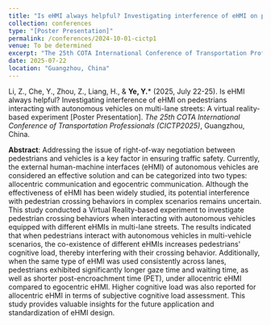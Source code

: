 ```yaml
---
title: "Is eHMI always helpful? Investigating interference of eHMI on pedestrians interacting with autonomous vehicles on multi-lane streets: A virtual reality-based experiment"
collection: conferences
type: "[Poster Presentation]"
permalink: /conferences/2024-10-01-cictp1
venue: To be determined
excerpt: "The 25th COTA International Conference of Transportation Professionals (CICTP2025), Guangzhou, China, July 22-25, 2025."
date: 2025-07-22
location: "Guangzhou, China"
---
```


Li, Z., Che, Y., Zhou, Z., Liang, H., & **Ye, Y.**\* (2025, July 22-25). Is eHMI always helpful? Investigating interference of eHMI on pedestrians interacting with autonomous vehicles on multi-lane streets: A virtual reality-based experiment [Poster Presentation]. *The 25th COTA International Conference of Transportation Professionals (CICTP2025)*, Guangzhou, China.

**Abstract**: Addressing the issue of right-of-way negotiation between pedestrians and vehicles is a key factor in ensuring traffic safety. Currently, the external human-machine interfaces (eHMI) of autonomous vehicles are considered an effective solution and can be categorized into two types: allocentric communication and egocentric communication. Although the effectiveness of eHMI has been widely studied, its potential interference with pedestrian crossing behaviors in complex scenarios remains uncertain. This study conducted a Virtual Reality-based experiment to investigate pedestrian crossing behaviors when interacting with autonomous vehicles equipped with different eHMIs in multi-lane streets. The results indicated that when pedestrians interact with autonomous vehicles in multi-vehicle scenarios, the co-existence of different eHMIs increases pedestrians' cognitive load, thereby interfering with their crossing behavior. Additionally, when the same type of eHMI was used consistently across lanes, pedestrians exhibited significantly longer gaze time and waiting time, as well as shorter post-encroachment time (PET), under allocentric eHMI compared to egocentric eHMI. Higher cognitive load was also reported for allocentric eHMI in terms of subjective cognitive load assessment. This study provides valuable insights for the future application and standardization of eHMI design.
